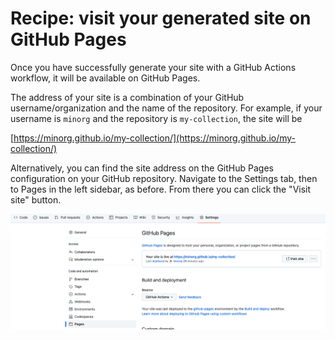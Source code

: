 # Recipe: visit your generated site on GitHub Pages

Once you have successfully generate your site with a GitHub Actions workflow, it will be available on GitHub Pages.

The address of your site is a combination of your GitHub username/organization and the name of the repository. For example, if your username is `minorg` and the repository is `my-collection`, the site will be

[https://minorg.github.io/my-collection/](https://minorg.github.io/my-collection/)

Alternatively, you can find the site address on the GitHub Pages configuration on your GitHub repository. Navigate to the Settings tab, then to Pages in the left sidebar, as before. From there you can click the "Visit site" button.

![Screenshot of a successfully-configured, live GitHub Pages](visit-github-pages.png)
